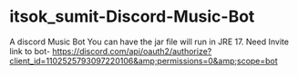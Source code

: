 # itsok_sumit-Discord-Music-Bot
A discord Music Bot You can have the jar file will run in JRE 17. Need Invite link to bot- https://discord.com/api/oauth2/authorize?client_id=1102525793097220106&amp;permissions=0&amp;scope=bot
